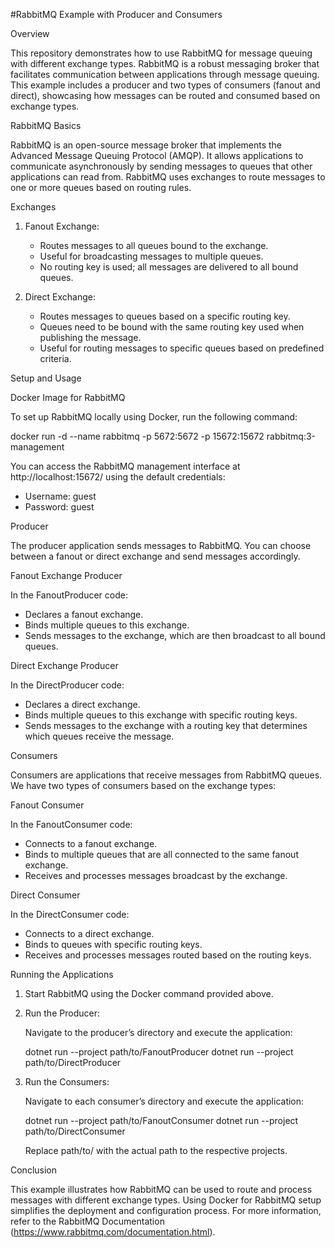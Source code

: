 #RabbitMQ Example with Producer and Consumers

Overview

This repository demonstrates how to use RabbitMQ for message queuing with different exchange types. RabbitMQ is a robust messaging broker that facilitates communication between applications through message queuing. This example includes a producer and two types of consumers (fanout and direct), showcasing how messages can be routed and consumed based on exchange types.

RabbitMQ Basics

RabbitMQ is an open-source message broker that implements the Advanced Message Queuing Protocol (AMQP). It allows applications to communicate asynchronously by sending messages to queues that other applications can read from. RabbitMQ uses exchanges to route messages to one or more queues based on routing rules.

Exchanges

1. Fanout Exchange:
   - Routes messages to all queues bound to the exchange.
   - Useful for broadcasting messages to multiple queues.
   - No routing key is used; all messages are delivered to all bound queues.

2. Direct Exchange:
   - Routes messages to queues based on a specific routing key.
   - Queues need to be bound with the same routing key used when publishing the message.
   - Useful for routing messages to specific queues based on predefined criteria.

Setup and Usage

Docker Image for RabbitMQ

To set up RabbitMQ locally using Docker, run the following command:

docker run -d --name rabbitmq -p 5672:5672 -p 15672:15672 rabbitmq:3-management

You can access the RabbitMQ management interface at http://localhost:15672/ using the default credentials:

- Username: guest
- Password: guest

Producer

The producer application sends messages to RabbitMQ. You can choose between a fanout or direct exchange and send messages accordingly.

Fanout Exchange Producer

In the FanoutProducer code:

- Declares a fanout exchange.
- Binds multiple queues to this exchange.
- Sends messages to the exchange, which are then broadcast to all bound queues.

Direct Exchange Producer

In the DirectProducer code:

- Declares a direct exchange.
- Binds multiple queues to this exchange with specific routing keys.
- Sends messages to the exchange with a routing key that determines which queues receive the message.

Consumers

Consumers are applications that receive messages from RabbitMQ queues. We have two types of consumers based on the exchange types:

Fanout Consumer

In the FanoutConsumer code:

- Connects to a fanout exchange.
- Binds to multiple queues that are all connected to the same fanout exchange.
- Receives and processes messages broadcast by the exchange.

Direct Consumer

In the DirectConsumer code:

- Connects to a direct exchange.
- Binds to queues with specific routing keys.
- Receives and processes messages routed based on the routing keys.

Running the Applications

1. Start RabbitMQ using the Docker command provided above.

2. Run the Producer:

   Navigate to the producer’s directory and execute the application:

   dotnet run --project path/to/FanoutProducer
   dotnet run --project path/to/DirectProducer

3. Run the Consumers:

   Navigate to each consumer’s directory and execute the application:

   dotnet run --project path/to/FanoutConsumer
   dotnet run --project path/to/DirectConsumer

   Replace path/to/ with the actual path to the respective projects.

Conclusion

This example illustrates how RabbitMQ can be used to route and process messages with different exchange types. Using Docker for RabbitMQ setup simplifies the deployment and configuration process. For more information, refer to the RabbitMQ Documentation (https://www.rabbitmq.com/documentation.html).


